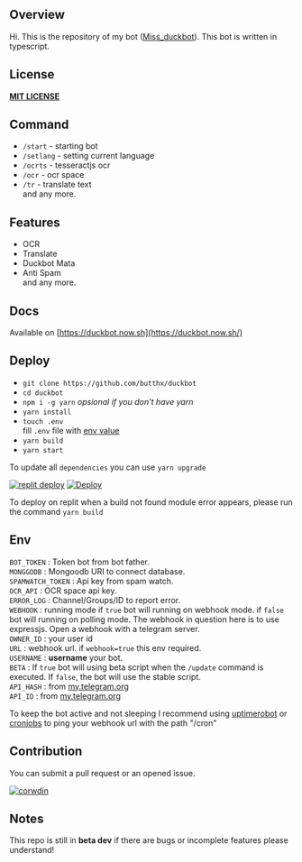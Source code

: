 ## Overview
Hi. This is the repository of my bot ([Miss_duckbot](https://t.me/miss_duckbot)). This bot is written in typescript.
## License
[**MIT LICENSE**](/LICENSE)
## Command
- `/start` - starting bot  
- `/setlang` - setting current language  
- `/ocrts` - tesseractjs ocr  
- `/ocr` - ocr space  
- `/tr` - translate text  
and any more.  
## Features
- OCR  
- Translate  
- Duckbot Mata  
- Anti Spam  
and any more.  
## Docs
Available on [https://duckbot.now.sh](https://duckbot.now.sh/)
## Deploy
- `git clone https://github.com/butthx/duckbot`  
- `cd duckbot`  
- `npm i -g yarn` _opsional if you don't have yarn_  
- `yarn install`  
- `touch .env`  
fill `.env` file with [env value](#env)  
- `yarn build`  
- `yarn start`  

To update all `dependencies` you can use `yarn upgrade`

[![replit deploy](https://replit.com/badge/github/butthx/duckbot)](https://repl.it/github/butthx/duckbot)
[![Deploy](https://www.herokucdn.com/deploy/button.svg)](https://heroku.com/deploy?template=https://github.com/butthx/duckbot)

To deploy on replit when a build not found module error appears, please run the command `yarn build`

## Env
`BOT_TOKEN` : Token bot from bot father.  
`MONGGODB` : Mongoodb URI to connect database.  
`SPAMWATCH_TOKEN` : Api key from spam watch.  
`OCR_API` : OCR space api key.  
`ERROR_LOG` : Channel/Groups/ID to report error.  
`WEBHOOK` : running mode if `true` bot will running on webhook mode. if `false` bot will running on polling mode. The webhook in question here is to use expressjs. Open a webhook with a telegram server.  
`OWNER_ID` : your user id  
`URL` : webhook url. if `webhook=true` this env required.  
`USERNAME` : **username** your bot.  
`BETA` : If `true` bot will using beta script when the `/update` command is executed. If `false`, the bot will use the stable script.  
`API_HASH` : from [my.telegram.org](https://my.telegram.org)  
`API_ID` : from [my.telegram.org](https://my.telegram.org)  
  
To keep the bot active and not sleeping I recommend using [uptimerobot](https://uptimerobot.com/) or [cronjobs](https://cron-job.org/) to ping your webhook url with the path "/cron"
  
## Contribution
You can submit a pull request or an opened issue.


[![corwdin](https://img.shields.io/badge/Translate%20This%20Bot-success.svg?style=flat-square&logo=crowdin)](https://crowdin.com/project/missduckbot)

## Notes
This repo is still in **beta dev** if there are bugs or incomplete features please understand!